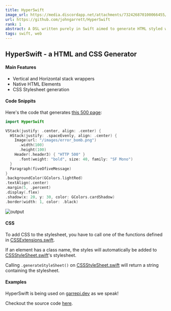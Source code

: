 ```yaml
---
title: HyperSwift 
image_url: https://media.discordapp.net/attachments/732426870100066455/733822598504513566/unknown.png
url: https://github.com/johngarrett/HyperSwift
rank: 1
abstract: A DSL written purely in Swift aimed to generate HTML styled with CSS.
tags: swift, web
---
```


## HyperSwift - a HTML and CSS Generator

#### Main Features
- Vertical and Horizontal stack wrappers
- Native HTML Elements
- CSS Stylesheet generation

#### Code Snippits
Here's the code that generates [this 500 page](https://www.garrepi.dev/500):

```swift
import HyperSwift

VStack(justify: .center, align: .center) {
  HStack(justify: .spaceEvenly, align: .center) {
    Image(url: "/images/error_bomb.png")
      .width(100)
      .height(100)
    Header(.header3) { "HTTP 500" }
      .font(weight: "bold", size: 40, family: "SF Mono")
  }
  Paragraph(fiveOfiveMessage)
}
.backgroundColor(GColors.lightRed)
.textAlign(.center)
.margin(5, .percent)
.display(.flex)
.shadow(x: 20, y: 30, color: GColors.cardShadow)
.border(width: 1, color: .black)
```

![output](https://media.discordapp.net/attachments/732426870100066455/733822598504513566/unknown.png)

#### CSS
To add CSS to the stylesheet, you have to call one of the functions defined in [CSSExtensions.swift](/Sources/HyperSwift/API/CSS/CSSExtensions.swift).

If an element has a class name, the styles will automatically be added to [CSSStyleSheet.swift](/Sources/HyperSwift/API/CSS/CSSStyleSheet.swift)'s stylesheet.

Calling `.generateStyleSheet()` on [CSSStyleSheet.swift](/Sources/HyperSwift/API/CSS/CSSStyleSheet.swift) will return a string containing the stylesheet.

#### Examples
HyperSwift is being used on [garrepi.dev](https://www.garrepi.dev) as we speak!

Checkout the source code [here](https://github.com/johngarrett/garrepi.dev/).
